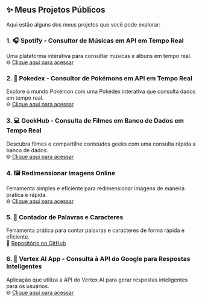 ## ✨ Meus Projetos Públicos

Aqui estão alguns dos meus projetos que você pode explorar:

### 1. **🎧 Spotify - Consultor de Músicas em API em Tempo Real**  
Uma plataforma interativa para consultar músicas e álbuns em tempo real.  
🌐 [Clique aqui para acessar](https://cgb102000.github.io/Projetos-publicos/Spotify/)

### 2. **🐲 Pokedex - Consultor de Pokémons em API em Tempo Real**  
Explore o mundo Pokémon com uma Pokédex interativa que consulta dados em tempo real.  
🌐 [Clique aqui para acessar](https://cgb102000.github.io/Projetos-publicos/Pokedex/)

### 3. **💻 GeekHub - Consulta de Filmes em Banco de Dados em Tempo Real**  
Descubra filmes e compartilhe conteúdos geeks com uma consulta rápida a banco de dados.  
🌐 [Clique aqui para acessar](https://cgb102000.github.io/Projetos-publicos/GeekHub/)

### 4. **🖼️ Redimensionar Imagens Online**  
Ferramenta simples e eficiente para redimensionar imagens de maneira prática e rápida.  
🌐 [Clique aqui para acessar](https://cgb102000.github.io/Projetos-publicos/Redimensionar%20Imagem/)

### 5. **🔢 Contador de Palavras e Caracteres**  
Ferramenta prática para contar palavras e caracteres de forma rápida e eficiente.  
🔗 [Repositório no GitHub](https://cgb102000.github.io/Projetos-publicos/Contador%20de%20caracteres%20e%20palavras/)

### 6. **🤖 Vertex AI App - Consulta à API do Google para Respostas Inteligentes**  
Aplicação que utiliza a API do Vertex AI para gerar respostas inteligentes para os usuários.  
🌐 [Clique aqui para acessar](https://vertexapp-4399c9c295dd.herokuapp.com/)
